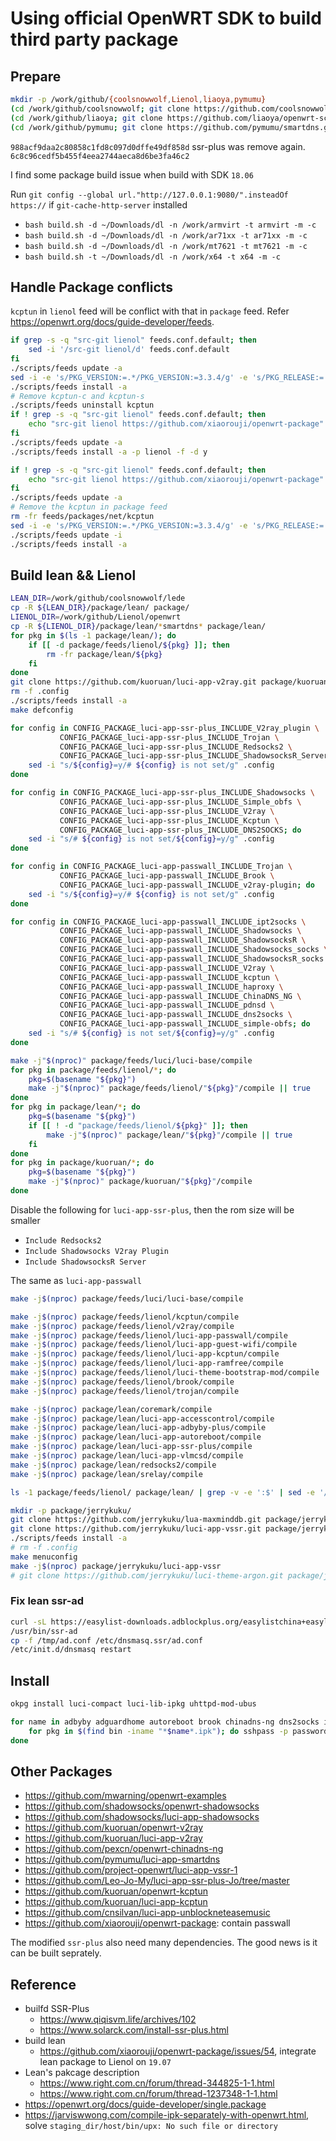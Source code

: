 # Using official OpenWRT SDK to build third party package

## Prepare

```bash
mkdir -p /work/github/{coolsnowwolf,Lienol,liaoya,pymumu}
(cd /work/github/coolsnowwolf; git clone https://github.com/coolsnowwolf/lede.git)
(cd /work/github/liaoya; git clone https://github.com/liaoya/openwrt-scripts.git)
(cd /work/github/pymumu; git clone https://github.com/pymumu/smartdns.git)
```

`988acf9daa2c80858c1fd8c097d0dffe49df858d` ssr-plus was remove again. `6c8c96cedf5b455f4eea2744aeca8d6be3fa46c2`

I find some package build issue when build with SDK `18.06`

Run `git config --global url."http://127.0.0.1:9080/".insteadOf https://` if `git-cache-http-server` installed

- `bash build.sh -d ~/Downloads/dl -n /work/armvirt -t armvirt -m -c`
- `bash build.sh -d ~/Downloads/dl -n /work/ar71xx -t ar71xx -m -c`
- `bash build.sh -d ~/Downloads/dl -n /work/mt7621 -t mt7621 -m -c`
- `bash build.sh -t ~/Downloads/dl -n /work/x64 -t x64 -m -c`

## Handle Package conflicts

`kcptun` in `lienol` feed will be conflict with that in `package` feed. Refer <https://openwrt.org/docs/guide-developer/feeds>.

```bash
if grep -s -q "src-git lienol" feeds.conf.default; then
    sed -i '/src-git lienol/d' feeds.conf.default
fi
./scripts/feeds update -a
sed -i -e 's/PKG_VERSION:=.*/PKG_VERSION:=3.3.4/g' -e 's/PKG_RELEASE:=.*/PKG_RELEASE:=1/g' feeds/packages/net/shadowsocks-libev/Makefile
./scripts/feeds install -a
# Remove kcptun-c and kcptun-s
./scripts/feeds uninstall kcptun
if ! grep -s -q "src-git lienol" feeds.conf.default; then
    echo "src-git lienol https://github.com/xiaorouji/openwrt-package" >> feeds.conf.default
fi
./scripts/feeds update -a
./scripts/feeds install -a -p lienol -f -d y
```

```bash
if ! grep -s -q "src-git lienol" feeds.conf.default; then
    echo "src-git lienol https://github.com/xiaorouji/openwrt-package" >> feeds.conf.default
fi
./scripts/feeds update -a
# Remove the kcptun in package feed
rm -fr feeds/packages/net/kcptun
sed -i -e 's/PKG_VERSION:=.*/PKG_VERSION:=3.3.4/g' -e 's/PKG_RELEASE:=.*/PKG_RELEASE:=1/g' feeds/packages/net/shadowsocks-libev/Makefile
./scripts/feeds update -i
./scripts/feeds install -a
```

## Build lean && Lienol

```bash
LEAN_DIR=/work/github/coolsnowwolf/lede
cp -R ${LEAN_DIR}/package/lean/ package/
LIENOL_DIR=/work/github/Lienol/openwrt
cp -R ${LIENOL_DIR}/package/lean/*smartdns* package/lean/
for pkg in $(ls -1 package/lean/); do
    if [[ -d package/feeds/lienol/${pkg} ]]; then
        rm -fr package/lean/${pkg}
    fi
done
git clone https://github.com/kuoruan/luci-app-v2ray.git package/kuoruan/luci-app-v2ray
rm -f .config
./scripts/feeds install -a
make defconfig

for config in CONFIG_PACKAGE_luci-app-ssr-plus_INCLUDE_V2ray_plugin \
           CONFIG_PACKAGE_luci-app-ssr-plus_INCLUDE_Trojan \
           CONFIG_PACKAGE_luci-app-ssr-plus_INCLUDE_Redsocks2 \
           CONFIG_PACKAGE_luci-app-ssr-plus_INCLUDE_ShadowsocksR_Server; do
    sed -i "s/${config}=y/# ${config} is not set/g" .config
done

for config in CONFIG_PACKAGE_luci-app-ssr-plus_INCLUDE_Shadowsocks \
           CONFIG_PACKAGE_luci-app-ssr-plus_INCLUDE_Simple_obfs \
           CONFIG_PACKAGE_luci-app-ssr-plus_INCLUDE_V2ray \
           CONFIG_PACKAGE_luci-app-ssr-plus_INCLUDE_Kcptun \
           CONFIG_PACKAGE_luci-app-ssr-plus_INCLUDE_DNS2SOCKS; do
    sed -i "s/# ${config} is not set/${config}=y/g" .config
done

for config in CONFIG_PACKAGE_luci-app-passwall_INCLUDE_Trojan \
           CONFIG_PACKAGE_luci-app-passwall_INCLUDE_Brook \
           CONFIG_PACKAGE_luci-app-passwall_INCLUDE_v2ray-plugin; do
    sed -i "s/${config}=y/# ${config} is not set/g" .config
done

for config in CONFIG_PACKAGE_luci-app-passwall_INCLUDE_ipt2socks \
           CONFIG_PACKAGE_luci-app-passwall_INCLUDE_Shadowsocks \
           CONFIG_PACKAGE_luci-app-passwall_INCLUDE_ShadowsocksR \
           CONFIG_PACKAGE_luci-app-passwall_INCLUDE_Shadowsocks_socks \
           CONFIG_PACKAGE_luci-app-passwall_INCLUDE_ShadowsocksR_socks \
           CONFIG_PACKAGE_luci-app-passwall_INCLUDE_V2ray \
           CONFIG_PACKAGE_luci-app-passwall_INCLUDE_kcptun \
           CONFIG_PACKAGE_luci-app-passwall_INCLUDE_haproxy \
           CONFIG_PACKAGE_luci-app-passwall_INCLUDE_ChinaDNS_NG \
           CONFIG_PACKAGE_luci-app-passwall_INCLUDE_pdnsd \
           CONFIG_PACKAGE_luci-app-passwall_INCLUDE_dns2socks \
           CONFIG_PACKAGE_luci-app-passwall_INCLUDE_simple-obfs; do
    sed -i "s/# ${config} is not set/${config}=y/g" .config
done

make -j"$(nproc)" package/feeds/luci/luci-base/compile
for pkg in package/feeds/lienol/*; do
    pkg=$(basename "${pkg}")
    make -j"$(nproc)" package/feeds/lienol/"${pkg}"/compile || true
done
for pkg in package/lean/*; do
    pkg=$(basename "${pkg}")
    if [[ ! -d "package/feeds/lienol/${pkg}" ]]; then
        make -j"$(nproc)" package/lean/"${pkg}"/compile || true
    fi
done
for pkg in package/kuoruan/*; do
    pkg=$(basename "${pkg}")
    make -j"$(nproc)" package/kuoruan/"${pkg}"/compile
done
```

Disable the following for `luci-app-ssr-plus`, then the rom size will be smaller

- `Include Redsocks2`
- `Include Shadowsocks V2ray Plugin`
- `Include ShadowsocksR Server`

The same as `luci-app-passwall`

```bash
make -j$(nproc) package/feeds/luci/luci-base/compile

make -j$(nproc) package/feeds/lienol/kcptun/compile
make -j$(nproc) package/feeds/lienol/v2ray/compile
make -j$(nproc) package/feeds/lienol/luci-app-passwall/compile
make -j$(nproc) package/feeds/lienol/luci-app-guest-wifi/compile
make -j$(nproc) package/feeds/lienol/luci-app-kcptun/compile
make -j$(nproc) package/feeds/lienol/luci-app-ramfree/compile
make -j$(nproc) package/feeds/lienol/luci-theme-bootstrap-mod/compile
make -j$(nproc) package/feeds/lienol/brook/compile
make -j$(nproc) package/feeds/lienol/trojan/compile

make -j$(nproc) package/lean/coremark/compile
make -j$(nproc) package/lean/luci-app-accesscontrol/compile
make -j$(nproc) package/lean/luci-app-adbyby-plus/compile
make -j$(nproc) package/lean/luci-app-autoreboot/compile
make -j$(nproc) package/lean/luci-app-ssr-plus/compile
make -j$(nproc) package/lean/luci-app-vlmcsd/compile
make -j$(nproc) package/lean/redsocks2/compile
make -j$(nproc) package/lean/srelay/compile

ls -1 package/feeds/lienol/ package/lean/ | grep -v -e ':$' | sed -e '/^[[:space:]]*$/d' -e 's/luci-app-//g' | sort | uniq
```

```bash
mkdir -p package/jerrykuku/
git clone https://github.com/jerrykuku/lua-maxminddb.git package/jerrykuku/lua-maxminddb
git clone https://github.com/jerrykuku/luci-app-vssr.git package/jerrykuku/luci-app-vssr
./scripts/feeds install -a
# rm -f .config
make menuconfig
make -j$(nproc) package/jerrykuku/luci-app-vssr
# git clone https://github.com/jerrykuku/luci-theme-argon.git package/jerrykuku/luci-theme-argon
```

### Fix lean ssr-ad

```bash
curl -sL https://easylist-downloads.adblockplus.org/easylistchina+easylist.txt -o /tmp/adnew.conf
/usr/bin/ssr-ad
cp -f /tmp/ad.conf /etc/dnsmasq.ssr/ad.conf
/etc/init.d/dnsmasq restart
```

## Install

```bash
okpg install luci-compact luci-lib-ipkg uhttpd-mod-ubus

for name in adbyby adguardhome autoreboot brook chinadns-ng dns2socks ipt2socks kcptun passwall pdnsd ramfree shadowsocks simple-obfs smartdns srelay ssr-plus tcping trojan v2ray vlmcsd; do
    for pkg in $(find bin -iname "*$name*.ipk"); do sshpass -p password scp -pr $pkg root@192.168.2.10:/tmp/tmp; done
done
```

## Other Packages

- <https://github.com/mwarning/openwrt-examples>
- <https://github.com/shadowsocks/openwrt-shadowsocks>
- <https://github.com/shadowsocks/luci-app-shadowsocks>
- <https://github.com/kuoruan/openwrt-v2ray>
- <https://github.com/kuoruan/luci-app-v2ray>
- <https://github.com/pexcn/openwrt-chinadns-ng>
- <https://github.com/pymumu/luci-app-smartdns>
- <https://github.com/project-openwrt/luci-app-vssr-1>
- <https://github.com/Leo-Jo-My/luci-app-ssr-plus-Jo/tree/master>
- <https://github.com/kuoruan/openwrt-kcptun>
- <https://github.com/kuoruan/luci-app-kcptun>
- <https://github.com/cnsilvan/luci-app-unblockneteasemusic>
- <https://github.com/xiaorouji/openwrt-package>: contain passwall

The modified `ssr-plus` also need many dependencies. The good news is it can be built seprately.

## Reference

- builfd SSR-Plus
  - <https://www.qiqisvm.life/archives/102>
  - <https://www.solarck.com/install-ssr-plus.html>
- build lean
  - <https://github.com/xiaorouji/openwrt-package/issues/54>, integrate lean package to Lienol on `19.07`
- Lean's pakcage description
  - <https://www.right.com.cn/forum/thread-344825-1-1.html>
  - <https://www.right.com.cn/forum/thread-1237348-1-1.html>
- <https://openwrt.org/docs/guide-developer/single.package>
- <https://jarviswwong.com/compile-ipk-separately-with-openwrt.html>, solve `staging_dir/host/bin/upx: No such file or directory`

